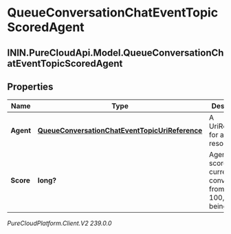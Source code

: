 # QueueConversationChatEventTopicScoredAgent

## ININ.PureCloudApi.Model.QueueConversationChatEventTopicScoredAgent

## Properties

|Name | Type | Description | Notes|
|------------ | ------------- | ------------- | -------------|
| **Agent** | [**QueueConversationChatEventTopicUriReference**](QueueConversationChatEventTopicUriReference) | A UriReference for a resource | [optional] |
| **Score** | **long?** | Agent&#39;s score for the current conversation, from 0 - 100, higher being better | [optional] |



_PureCloudPlatform.Client.V2 239.0.0_
